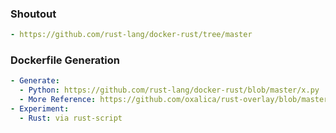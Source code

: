 ### Shoutout
```yaml
- https://github.com/rust-lang/docker-rust/tree/master
```

### Dockerfile Generation
```yaml
- Generate:
  - Python: https://github.com/rust-lang/docker-rust/blob/master/x.py
  - More Reference: https://github.com/oxalica/rust-overlay/blob/master/scripts/fetch.py
- Experiment:
  - Rust: via rust-script
```
